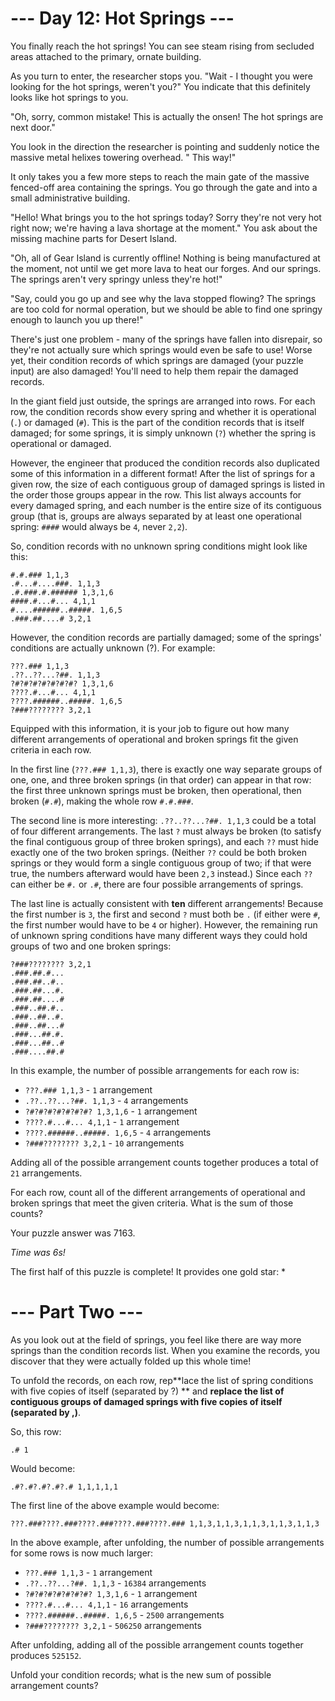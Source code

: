 # --- Day 12: Hot Springs ---

You finally reach the hot springs! You can see steam rising from secluded areas attached to the primary, ornate
building.

As you turn to enter, the researcher stops you. "Wait - I thought you were looking for the hot springs, weren't you?"
You indicate that this definitely looks like hot springs to you.

"Oh, sorry, common mistake! This is actually the onsen! The hot springs are next door."

You look in the direction the researcher is pointing and suddenly notice the massive metal helixes towering overhead. "
This way!"

It only takes you a few more steps to reach the main gate of the massive fenced-off area containing the springs. You go
through the gate and into a small administrative building.

"Hello! What brings you to the hot springs today? Sorry they're not very hot right now; we're having a lava shortage at
the moment." You ask about the missing machine parts for Desert Island.

"Oh, all of Gear Island is currently offline! Nothing is being manufactured at the moment, not until we get more lava to
heat our forges. And our springs. The springs aren't very springy unless they're hot!"

"Say, could you go up and see why the lava stopped flowing? The springs are too cold for normal operation, but we should
be able to find one springy enough to launch you up there!"

There's just one problem - many of the springs have fallen into disrepair, so they're not actually sure which springs
would even be safe to use! Worse yet, their condition records of which springs are damaged (your puzzle input) are also
damaged! You'll need to help them repair the damaged records.

In the giant field just outside, the springs are arranged into rows. For each row, the condition records show every
spring and whether it is operational (`.`) or damaged (`#`). This is the part of the condition records that is itself
damaged; for some springs, it is simply unknown (`?`) whether the spring is operational or damaged.

However, the engineer that produced the condition records also duplicated some of this information in a different
format! After the list of springs for a given row, the size of each contiguous group of damaged springs is listed in the
order those groups appear in the row. This list always accounts for every damaged spring, and each number is the entire
size of its contiguous group (that is, groups are always separated by at least one operational spring: `####` would
always be `4`, never `2,2`).

So, condition records with no unknown spring conditions might look like this:

```
#.#.### 1,1,3
.#...#....###. 1,1,3
.#.###.#.###### 1,3,1,6
####.#...#... 4,1,1
#....######..#####. 1,6,5
.###.##....# 3,2,1
```

However, the condition records are partially damaged; some of the springs' conditions are actually unknown (?). For
example:

```
???.### 1,1,3
.??..??...?##. 1,1,3
?#?#?#?#?#?#?#? 1,3,1,6
????.#...#... 4,1,1
????.######..#####. 1,6,5
?###???????? 3,2,1
```

Equipped with this information, it is your job to figure out how many different arrangements of operational and broken
springs fit the given criteria in each row.

In the first line (`???.### 1,1,3`), there is exactly one way separate groups of one, one, and three broken springs (in
that order) can appear in that row: the first three unknown springs must be broken, then operational, then
broken (`#.#`), making the whole row `#.#.###`.

The second line is more interesting: `.??..??...?##. 1,1,3` could be a total of four different arrangements. The
last `?` must always be broken (to satisfy the final contiguous group of three broken springs), and each `??` must hide
exactly one of the two broken springs. (Neither `??` could be both broken springs or they would form a single contiguous
group of two; if that were true, the numbers afterward would have been `2,3` instead.) Since each `??` can either
be `#.` or `.#`, there are four possible arrangements of springs.

The last line is actually consistent with **ten** different arrangements! Because the first number is `3`, the first and
second `?` must both be `.` (if either were `#`, the first number would have to be `4` or higher). However, the
remaining run of unknown spring conditions have many different ways they could hold groups of two and one broken
springs:

```
?###???????? 3,2,1
.###.##.#...
.###.##..#..
.###.##...#.
.###.##....#
.###..##.#..
.###..##..#.
.###..##...#
.###...##.#.
.###...##..#
.###....##.#
```

In this example, the number of possible arrangements for each row is:

- `???.### 1,1,3` - `1` arrangement
- `.??..??...?##. 1,1,3` - `4` arrangements
- `?#?#?#?#?#?#?#? 1,3,1,6` - `1` arrangement
- `????.#...#... 4,1,1` - `1` arrangement
- `????.######..#####. 1,6,5` - `4` arrangements
- `?###???????? 3,2,1` - `10` arrangements

Adding all of the possible arrangement counts together produces a total of `21` arrangements.

For each row, count all of the different arrangements of operational and broken springs that meet the given criteria.
What is the sum of those counts?

Your puzzle answer was 7163.

_Time was 6s!_

The first half of this puzzle is complete! It provides one gold star: *

# --- Part Two ---

As you look out at the field of springs, you feel like there are way more springs than the condition records list. When
you examine the records, you discover that they were actually folded up this whole time!

To unfold the records, on each row, rep**lace the list of spring conditions with five copies of itself (separated by ?)
** and **replace the list of contiguous groups of damaged springs with five copies of itself (separated by ,)**.

So, this row:

```
.# 1
```

Would become:

```
.#?.#?.#?.#?.# 1,1,1,1,1
```

The first line of the above example would become:

```
???.###????.###????.###????.###????.### 1,1,3,1,1,3,1,1,3,1,1,3,1,1,3
```

In the above example, after unfolding, the number of possible arrangements for some rows is now much larger:

- `???.### 1,1,3` - `1` arrangement
- `.??..??...?##. 1,1,3` - `16384` arrangements
- `?#?#?#?#?#?#?#? 1,3,1,6` - `1` arrangement
- `????.#...#... 4,1,1` - `16` arrangements
- `????.######..#####. 1,6,5` - `2500` arrangements
- `?###???????? 3,2,1` - `506250` arrangements

After unfolding, adding all of the possible arrangement counts together produces `525152`.

Unfold your condition records; what is the new sum of possible arrangement counts?
